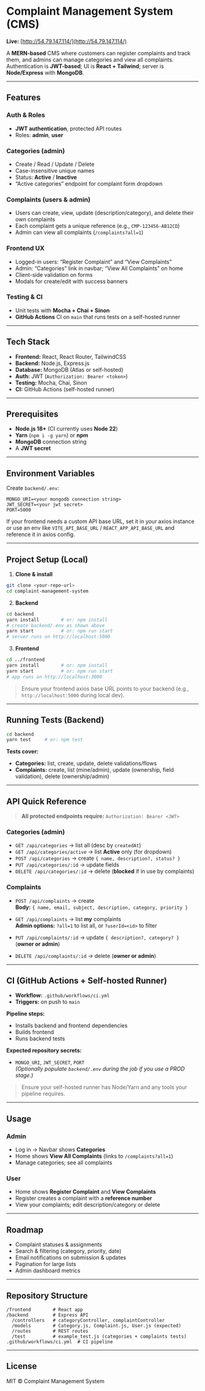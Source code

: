# Complaint Management System (CMS)

**Live:** [http://54.79.147.114/](http://54.79.147.114/)

A **MERN-based** CMS where customers can register complaints and track them, and admins can manage categories and view all complaints. Authentication is **JWT-based**; UI is **React + Tailwind**; server is **Node/Express** with **MongoDB**.

---

## Features

### Auth & Roles
- **JWT authentication**, protected API routes
- Roles: **admin**, **user**

### Categories (admin)
- Create / Read / Update / Delete
- Case-insensitive unique names
- Status: **Active** / **Inactive**
- “Active categories” endpoint for complaint form dropdown

### Complaints (users & admin)
- Users can create, view, update (description/category), and delete their own complaints
- Each complaint gets a unique reference (e.g., `CMP-123456-AB12CD`)
- Admin can view all complaints (`/complaints?all=1`)

### Frontend UX
- Logged-in users: “Register Complaint” and “View Complaints”
- Admin: “Categories” link in navbar; “View All Complaints” on home
- Client-side validation on forms
- Modals for create/edit with success banners

### Testing & CI
- Unit tests with **Mocha + Chai + Sinon**
- **GitHub Actions** CI on `main` that runs tests on a self-hosted runner

---

## Tech Stack
- **Frontend:** React, React Router, TailwindCSS
- **Backend:** Node.js, Express.js
- **Database:** MongoDB (Atlas or self-hosted)
- **Auth:** JWT (`Authorization: Bearer <token>`)
- **Testing:** Mocha, Chai, Sinon
- **CI:** GitHub Actions (self-hosted runner)

---

## Prerequisites
- **Node.js 18+** (CI currently uses **Node 22**)
- **Yarn** (`npm i -g yarn`) or **npm**
- **MongoDB** connection string
- A **JWT secret**

---

## Environment Variables
Create `backend/.env`:

```env
MONGO_URI=<your mongodb connection string>
JWT_SECRET=<your jwt secret>
PORT=5000
```

If your frontend needs a custom API base URL, set it in your axios instance or use an env like `VITE_API_BASE_URL` / `REACT_APP_API_BASE_URL` and reference it in axios config.

---

## Project Setup (Local)

1) **Clone & install**
```bash
git clone <your-repo-url>
cd complaint-management-system
```

2) **Backend**
```bash
cd backend
yarn install        # or: npm install
# create backend/.env as shown above
yarn start          # or: npm run start
# server runs on http://localhost:5000
```

3) **Frontend**
```bash
cd ../frontend
yarn install        # or: npm install
yarn start          # or: npm run start
# app runs on http://localhost:3000
```

> Ensure your frontend axios base URL points to your backend (e.g., `http://localhost:5000` during local dev).

---

## Running Tests (Backend)

```bash
cd backend
yarn test     # or: npm test
```

**Tests cover:**

- **Categories:** list, create, update, delete validations/flows
- **Complaints:** create, list (mine/admin), update (ownership, field validation), delete (ownership/admin)

---

## API Quick Reference

> **All protected endpoints require:** `Authorization: Bearer <JWT>`

### Categories (admin)

- `GET /api/categories` → list all (desc by `createdAt`)
- `GET /api/categories/active` → list **Active** only (for dropdown)
- `POST /api/categories` → create `{ name, description?, status? }`
- `PUT /api/categories/:id` → update fields
- `DELETE /api/categories/:id` → delete (**blocked** if in use by complaints)

### Complaints

- `POST /api/complaints` → create  
  **Body:** `{ name, email, subject, description, category, priority }`

- `GET /api/complaints` → list **my** complaints  
  **Admin options:** `?all=1` to list all, or `?userId=<id>` to filter

- `PUT /api/complaints/:id` → update `{ description?, category? }` (**owner or admin**)

- `DELETE /api/complaints/:id` → delete (**owner or admin**)

---

## CI (GitHub Actions + Self-hosted Runner)

- **Workflow:** `.github/workflows/ci.yml`
- **Triggers:** on push to `main`

**Pipeline steps:**
- Installs backend and frontend dependencies
- Builds frontend
- Runs backend tests

**Expected repository secrets:**
- `MONGO_URI`, `JWT_SECRET`, `PORT`  
  *(Optionally populate `backend/.env` during the job if you use a PROD stage.)*

> Ensure your self-hosted runner has Node/Yarn and any tools your pipeline requires.

---

## Usage

### Admin
- Log in → Navbar shows **Categories**
- Home shows **View All Complaints** (links to `/complaints?all=1`)
- Manage categories; see all complaints

### User
- Home shows **Register Complaint** and **View Complaints**
- Register creates a complaint with a **reference number**
- View your complaints; edit description/category or delete

---

## Roadmap

- Complaint statuses & assignments
- Search & filtering (category, priority, date)
- Email notifications on submission & updates
- Pagination for large lists
- Admin dashboard metrics

---

## Repository Structure

```
/frontend        # React app
/backend         # Express API
  /controllers   # categoryController, complaintController
  /models        # Category.js, Complaint.js, User.js (expected)
  /routes        # REST routes
  /test          # example_test.js (categories + complaints tests)
.github/workflows/ci.yml  # CI pipeline
```

---

## License

MIT © Complaint Management System
